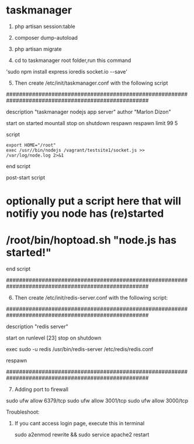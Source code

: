 # taskmanager
1. php artisan session:table

2. composer dump-autoload

3. php artisan migrate

4. cd to taskmanager root folder,run this command

'sudo npm install express ioredis socket.io --save'

5. Then create /etc/init/taskmanager.conf with the following script

####################################################################################################

description "taskmanager nodejs app server"
author      "Marlon Dizon"

start on started mountall
stop on shutdown
respawn
respawn limit 99 5

script
    
    export HOME="/root"
    exec /usr//bin/nodejs /vagrant/testsite1/socket.js >> /var/log/node.log 2>&1

end script

post-start script
   
   # optionally put a script here that will notifiy you node has (re)started
   # /root/bin/hoptoad.sh "node.js has started!"
   
end script

####################################################################################################

6. Then create /etc/init/redis-server.conf with the following script:

####################################################################################################

description "redis server"

start on runlevel [23]
stop on shutdown

exec sudo -u redis /usr/bin/redis-server /etc/redis/redis.conf

respawn

####################################################################################################



7. Adding port to firewall

sudo ufw allow 6379/tcp
sudo ufw allow 3001/tcp
sudo ufw allow 3000/tcp



Troubleshoot:

1. If you cant access login page, execute this in terminal
	
	sudo a2enmod rewrite && sudo service apache2 restart
